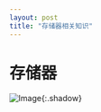 ```yaml
---
layout: post
title: "存储器相关知识"
---
```


# 存储器

![Image](https://xusenfeng.github.io/myimages/19.jpg){:.shadow}


